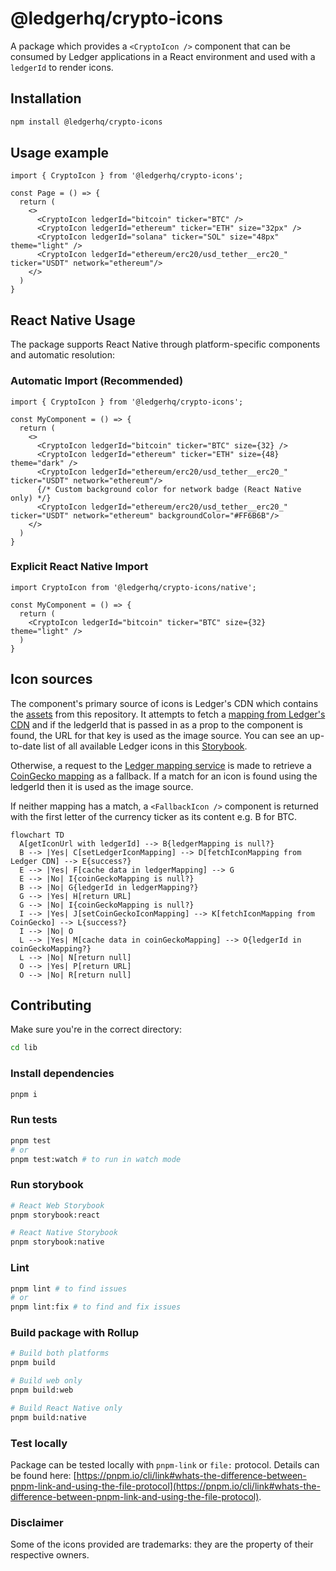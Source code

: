 # @ledgerhq/crypto-icons

A package which provides a `<CryptoIcon />` component that can be consumed by Ledger applications in a React environment and used with a `ledgerId` to render icons.

## Installation

```bash
npm install @ledgerhq/crypto-icons
```

## Usage example

```JSX
import { CryptoIcon } from '@ledgerhq/crypto-icons';

const Page = () => {
  return (
    <>
      <CryptoIcon ledgerId="bitcoin" ticker="BTC" />
      <CryptoIcon ledgerId="ethereum" ticker="ETH" size="32px" />
      <CryptoIcon ledgerId="solana" ticker="SOL" size="48px" theme="light" />
      <CryptoIcon ledgerId="ethereum/erc20/usd_tether__erc20_" ticker="USDT" network="ethereum"/>
    </>
  )
}
```

## React Native Usage

The package supports React Native through platform-specific components and automatic resolution:

### Automatic Import (Recommended)

```JSX
import { CryptoIcon } from '@ledgerhq/crypto-icons';

const MyComponent = () => {
  return (
    <>
      <CryptoIcon ledgerId="bitcoin" ticker="BTC" size={32} />
      <CryptoIcon ledgerId="ethereum" ticker="ETH" size={48} theme="dark" />
      <CryptoIcon ledgerId="ethereum/erc20/usd_tether__erc20_" ticker="USDT" network="ethereum"/>
      {/* Custom background color for network badge (React Native only) */}
      <CryptoIcon ledgerId="ethereum/erc20/usd_tether__erc20_" ticker="USDT" network="ethereum" backgroundColor="#FF6B6B"/>
    </>
  )
}
```

### Explicit React Native Import

```JSX
import CryptoIcon from '@ledgerhq/crypto-icons/native';

const MyComponent = () => {
  return (
    <CryptoIcon ledgerId="bitcoin" ticker="BTC" size={32} theme="light" />
  )
}
```

## Icon sources

The component's primary source of icons is Ledger's CDN which contains the [assets](../assets/index.json) from this repository. It attempts to fetch a [mapping from Ledger's CDN](https://crypto-icons.ledger.com/index.json) and if the ledgerId that is passed in as a prop to the component is found, the URL for that key is used as the image source. You can see an up-to-date list of all available Ledger icons in this [Storybook](https://crypto-icons-storybook.pages.dev).

Otherwise, a request to the [Ledger mapping service](https://ledgerhq.atlassian.net/wiki/spaces/BE/pages/3973022073/Mapping+Service) is made to retrieve a [CoinGecko mapping](https://mapping-service.api.ledger.com/v1/coingecko/mapped-assets) as a fallback. If a match for an icon is found using the ledgerId then it is used as the image source.

If neither mapping has a match, a `<FallbackIcon />` component is returned with the first letter of the currency ticker as its content e.g. B for BTC.

```mermaid
flowchart TD
  A[getIconUrl with ledgerId] --> B{ledgerMapping is null?}
  B --> |Yes| C[setLedgerIconMapping] --> D[fetchIconMapping from Ledger CDN] --> E{success?}
  E --> |Yes| F[cache data in ledgerMapping] --> G
  E --> |No| I{coinGeckoMapping is null?}
  B --> |No| G{ledgerId in ledgerMapping?}
  G --> |Yes| H[return URL]
  G --> |No| I{coinGeckoMapping is null?}
  I --> |Yes| J[setCoinGeckoIconMapping] --> K[fetchIconMapping from CoinGecko] --> L{success?}
  I --> |No| O
  L --> |Yes| M[cache data in coinGeckoMapping] --> O{ledgerId in coinGeckoMapping?}
  L --> |No| N[return null]
  O --> |Yes| P[return URL]
  O --> |No| R[return null]
```

## Contributing

Make sure you're in the correct directory:

```bash
cd lib
```

### Install dependencies

```bash
pnpm i
```

### Run tests

```bash
pnpm test
# or
pnpm test:watch # to run in watch mode
```

### Run storybook

```bash
# React Web Storybook
pnpm storybook:react

# React Native Storybook
pnpm storybook:native
```

### Lint

```bash
pnpm lint # to find issues
# or
pnpm lint:fix # to find and fix issues
```

### Build package with Rollup

```bash
# Build both platforms
pnpm build

# Build web only
pnpm build:web

# Build React Native only
pnpm build:native
```

### Test locally

Package can be tested locally with `pnpm-link` or `file:` protocol. Details can be found here: [https://pnpm.io/cli/link#whats-the-difference-between-pnpm-link-and-using-the-file-protocol](https://pnpm.io/cli/link#whats-the-difference-between-pnpm-link-and-using-the-file-protocol).

### Disclaimer

Some of the icons provided are trademarks: they are the property of their respective owners.
